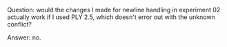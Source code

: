 Question: would the changes I made for newline handling in experiment 02 actually work if I used PLY 2.5, which doesn't error out with the unknown conflict?

Answer: no.
